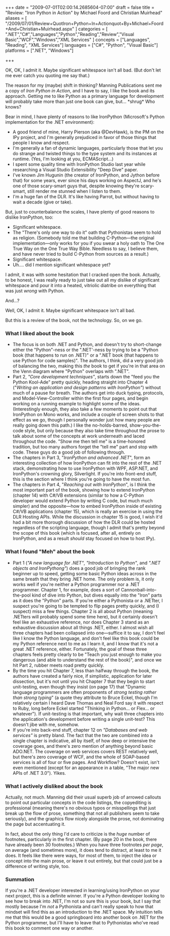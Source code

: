 +++
date = "2009-07-01T02:00:14.2685604-07:00"
draft = false
title = "Review: \"Iron Python in Action\" by Michael Foord and Christian Muirhead"
aliases = [
	"/2009/07/01/Review+QuotIron+Python+In+Actionquot+By+Michael+Foord+And+Christian+Muirhead.aspx"
]
categories = [
	".NET","C#","Languages","Python","Reading","Review","Visual Basic","WCF","Windows","XML Services"
]
concepts = ["Languages", "Reading", "XML Services"]
languages = ["C#", "Python", "Visual Basic"]
platforms = [".NET", "Windows"]
 
+++
<p>OK, OK, I admit it. Maybe significant whitespace isn't all bad. (But don't let me ever catch you quoting me say that.)</p>  <p>The reason for my (maybe) shift in thinking? Manning Publications sent me a copy of <em>Iron Python in Action</em>, and I have to say, I like the book and its approach. Getting me to like Python as a primary language for development will probably take more than just one book can give, but... *shrug* Who knows?</p>  <p>Bear in mind, I have plenty of reasons to like IronPython (Microsoft's Python implementation for the .NET environment):</p>  <ul>   <li>A good friend of mine, Harry Pierson (aka @DevHawk), is the PM on the IPy project, and I'm generally prejudiced in favor of those things that people I know and respect.</li>    <li>I'm generally a fan of dynamic languages, particularly those that let you do strange and twisted things to the type system and its instances at runtime. (Yes, I'm looking at you, ECMAScript...)</li>    <li>I spent some quality time with IronPython Studio last year while researching a Visual Studio Extensibility &quot;Deep Dive&quot; paper.</li>    <li>I've known Jim Hugunin (the creator of IronPython, and Jython before that) for some years, ever since his days working on AspectJ, and he's one of those scary-smart guys that, despite knowing they're scary-smart, still render me stunned when I listen to them.</li>    <li>I'm a huge fan of the DLR. It's like having Parrot, but without having to wait a decade (give or take).</li> </ul>  <p>But, just to counterbalance the scales, I have plenty of good reasons to dislike IronPython, too:</p>  <ul>   <li>Significant whitespace.</li>    <li>The &quot;There's only one way to do it&quot; oath that Pythonistas seem to hold as religion. (Somebody told me that building C-Python—the original implementation—only works for you if you swear a holy oath to The One True Way on the One True Way Bible. Needless to say, I believe them, and have never tried to build C-Python from sources as a result.)</li>    <li>Significant whitespace.</li>    <li>Uh.... did I mention significant whitespace yet?</li> </ul>  <p>I admit, it was with some hesitation that I cracked open the book. Actually, to be honest, I was really ready to just take out all my dislike of significant whitespace and pour it into a heated, vitriolic diatribe on everything that was just <em>wrong</em> with Python.</p>  <p>And...?</p>  <p>Well, OK, I admit it. Maybe significant whitespace isn't all bad.</p>  <p>But this is a review of the book, not the technology. So, on we go.</p>  <h3>What I liked about the book</h3>  <ul>   <li>The focus is on both .NET and Python, and doesn't try to short-change either the &quot;Python&quot;-ness or the &quot;.NET'-ness by trying to be a &quot;Python book (that happens to run on .NET)&quot; or a &quot;.NET book (that happens to use Python for code samples)&quot;. The authors, I think, did a very good job of balancing the two, making this <em>the</em> book to get if you're in that area on the Venn diagram where &quot;Python&quot; overlaps with &quot;.NET&quot;.</li>    <li>Part 2, <em>&quot;Core development techniques&quot;</em>, starts down the &quot;feed you the Python Kool-Ade&quot; pretty quickly, heading straight into Chapter 4 (&quot;<em>Writing an application and design patterns with IronPython&quot;</em>) without much of a pause for breath. The authors get into duck typing, protocols, and Model-View-Controller within the first four pages, and begin working on a running example to highlight some of the ideas. (Interestingly enough, they also take a few moments to point out that IronPython on Mono works, and include a couple of screen shots to that effect as we go, though I personally wonder just how many people are really going down this path.) I like the no-holds-barred, show-you-the-code style, but only because they also take time throughout the prose to talk about some of the concepts at work underneath and laced throughout the code. &quot;Show me then tell me&quot; is a time-honored tradition, but too many authors forget the &quot;tell me&quot; part and stop with code. These guys do a good job of following through.</li>    <li>The chapters in Part 3, &quot;<em>IronPython and advanced .NET</em>&quot;, form an interesting collection of how IronPython can fit into the rest of the .NET stack, demonstrating how to use IronPython with WPF, ASP.NET, and IronPython's crowning glory, Silverlight. If you're into front-end stuff, this is the section where I think you're going to have the most fun.</li>    <li>The chapters in Part 4, &quot;<em>Reaching out with IronPython</em>&quot;, is I think the most important part of the book, showing how to extend IronPython (chapter 14) with C#/VB extensions (similar to how a C-Python developer would extend Python by writing C code, but much much simpler) and the opposite—how to embed IronPython inside of existing C#/VB applications (chapter 15), which is really an exercise in using the DLR Hosting APIs. While the discussion in chapter 15 is good, I wish it'd had a bit more thorough discussion of how the DLR could be hosted regardless of the scripting language, though I admit that's pretty beyond the scope of this book (which is focused, after all, entirely on IronPython, and as a result <em>should</em> stay focused on how to host IPy).</li> </ul>  <h3><strong>What I found &quot;Meh&quot; about the book</strong></h3>  <ul>   <li>Part 1 (<em>&quot;A new language for .NET&quot;</em>, <em>&quot;Introduction to Python&quot;</em>, and <em>&quot;.NET objects and IronPythong&quot;</em>) does a good job of bringing the rank beginner up to speed, getting some basic Python ideas across in the same breath that they bring .NET home. The only problem is, it only works well if you're neither a Python programmer nor a .NET programmer. Chapter 1, for example, does a sort of Cannonball-into-the-pool kind of dive into Python, but dives equally into the &quot;Iron&quot; parts as it does the &quot;Python&quot; parts. If you're either a Pythonista or a .NETter, I suspect you're going to be tempted to flip pages pretty quickly, and (I suspect) miss a few things. Chapter 2 is all about Python (meaning .NETters will probably spend some time here), but it certainly doesn't feel like an exhaustive reference, nor does Chapter 3 stand as an exhaustive discussion about all things .NET, either. I almost wish all three chapters had been collapsed into one—suffice it to say, I don't feel like I know the Python language, and don't feel like this book could be my Python reference next to me as I learn it, and I know that it's not a great .NET reference, either. Fortunately, the goal of these three chapters feels pretty clearly to be &quot;Teach you just enough to make you dangerous (and able to understand the rest of the book)&quot;, and once we hit Part 2, rubber meets road pretty quickly.</li>    <li>By the time you hit Chapter 7, less than halfway through the book, the authors have created a fairly nice, if simplistic, application for later dissection, but it's not until you hit Chapter 7 that they begin to start unit-testing, even though they insist (on page 17) that &quot;Dynamic language programmers are often proponents of <em>strong testing rather than strong typing</em>&quot; (a quote they attribute to Bruce Eckel, though I'm relatively certain I heard Dave Thomas and Neal Ford say it with respect to Ruby, long before Eckel started &quot;Thinking in Python... or Flex... or whatever&quot;). If unit-testing is that important, why wait three chapters into the application's development before writing a single unit-test? This doesn't jibe with me, somehow.</li>    <li>If you're into back-end stuff, chapter 12 on <em>&quot;Databases and web services&quot;</em> is pretty bland. The fact that the two are combined into a single chapter is indicative, all by itself, of how deep or intensive the coverage goes, and there's zero mention of anything beyond basic ADO.NET. The coverage on web services covers REST relatively well, but there's zero coverage of WCF, and the whole of SOAP-based services is all of four or five pages. And Workflow? Doesn't exist, isn't even mentioned (except for an appearance in a table, &quot;The major new APIs of .NET 3.0&quot;). Yikes.</li> </ul>  <h3><strong>What I actively disliked about the book</strong></h3>  <p>Actually, not much. Manning did their usual superb job of arrowed callouts to point out particular concepts in the code listings, the copyediting is professional (meaning there's no obvious typos or misspellings that just break up the flow of prose, something that not all publishers seem to take seriously), and the graphics flow nicely alongside the prose, not dominating the page but accentuating it.</p>  <p>In fact, about the only thing I'd care to criticize is the <em>huge</em> number of footnotes, particularly in the first chapter. (By page 20 in the book, there have already been 30 footnotes.) When you have three footnotes <em>per page</em>, on average (and sometimes more), it does tend to distract, at least to me it does. It feels like there were ways, for most of them, to inject the idea or concept into the main prose, or leave it out entirely, but that could just be a difference of writing style, too.</p>  <h3><strong>Summation</strong></h3>  <p>If you're a .NET developer interested in learning/using IronPython on your next project, this is a definite winner. If you're a Python developer looking to see how to break into .NET, I'm not so sure this is your book, but I say that mostly because I'm <em>not</em> a Pythonista and can't really speak to how that mindset will find this as an introduction to the .NET space. My intuition tells me that this would be a good springboard into another book on .NET for the Python programmer, but I'll have to leave that to Pythonistas who've read this book to comment one way or another.</p>
 
